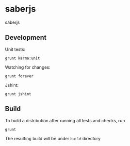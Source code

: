 saberjs
=======

saberjs


## Development
Unit tests:

```
grunt karma:unit
```

Watching for changes:
```
grunt forever
```

Jshint:
```
grunt jshint
```


## Build
To build a distribution after running all tests and checks, run

```
grunt
```

The resulting build will be under `build` directory
